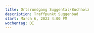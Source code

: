 ```yaml
---
title: Ortsrundgang Suggental/Buchholz
description: Treffpunkt Suggenbad
start: March 6, 2023 4:00 PM
wochentag: DI
---
```

